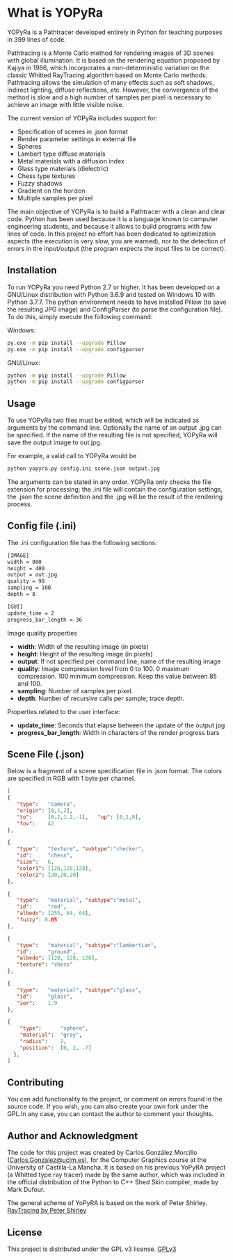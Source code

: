 # What is YOPyRa
YOPyRa is a Pathtracer developed entirely in Python for teaching purposes in 399 lines of code. 

Pathtracing is a Monte Carlo method for rendering images of 3D scenes with global illumination. It is based on the rendering equation proposed by Kajiya in 1986, which incorporates a non-deterministic variation on the classic Whitted RayTracing algorithm based on Monte Carlo methods. Pathtracing allows the simulation of many effects such as soft shadows, indirect lighting, diffuse reflections, etc. However, the convergence of the method is slow and a high number of samples per pixel is necessary to achieve an image with little visible noise. 

The current version of YOPyRa includes support for: 
- Specification of scenes in .json format
- Render parameter settings in external file
- Spheres
- Lambert type diffuse materials
- Metal materials with a diffusion index
- Glass type materials (dielectric)
- Chess type textures
- Fuzzy shadows
- Gradient on the horizon
- Multiple samples per pixel

The main objective of YOPyRa is to build a Pathtracer with a clean and clear code. Python has been used because it is a language known to computer engineering students, and because it allows to build programs with few lines of code. In this project no effort has been dedicated to optimization aspects (the execution is very slow, you are warned), nor to the detection of errors in the input/output (the program expects the input files to be correct). 

## Installation
To run YOPyRa you need Python 2.7 or higher. It has been developed on a GNU/Linux distribution with Python 3.6.9 and tested on Windows 10 with Python 3.7.7. The python environment needs to have installed Pillow (to save the resulting JPG image) and ConfigParser (to parse the configuration file). To do this, simply execute the following command: 

Windows: 
```bash
py.exe -m pip install --upgrade Pillow
py.exe -m pip install --upgrade configparser
```

GNU/Linux: 
```bash
python -m pip install --upgrade Pillow
python -m pip install --upgrade configparser
```

## Usage
To use YOPyRa two files must be edited, which will be indicated as arguments by the command line. Optionally the name of an output .jpg can be specified. If the name of the resulting file is not specified, YOPyRa will save the output image to out.jpg. 

For example, a valid call to YOPyRa would be 
```bash
python yopyra.py config.ini scene.json output.jpg
```

The arguments can be stated in any order. YOPyRa only checks the file extension for processing; the .ini file will contain the configuration settings, the .json the scene definition and the .jpg will be the result of the rendering process. 

## Config file (.ini)

The .ini configuration file has the following sections: 

```bash
[IMAGE]
width = 800   
height = 400
output = out.jpg
quality = 98
sampling = 100
depth = 8

[GUI]
update_time = 2
progress_bar_length = 36
```
Image quality properties
- **width**: Width of the resulting image (in pixels)
- **height**: Height of the resulting image (in pixels)
- **output**: If not specified per command line, name of the resulting image
- **quality**: Image compression level from 0 to 100. 0 maximum compression. 100 minimum compression. Keep the value between 85 and 100. 
- **sampling**: Number of samples per pixel. 
- **depth**: Number of recursive calls per sample; trace depth. 

Properties related to the user interface: 
- **update_time**: Seconds that elapse between the update of the output jpg
- **progress_bar_length**: Width in characters of the render progress bars

## Scene File (.json)

Below is a fragment of a scene specification file in .json format. The colors are specified in RGB with 1 byte per channel. 

```json
[
{
   "type":   "camera",
   "origin": [0,1,2],
   "to":     [0.2,1.2,-1],   "up": [0,1,0],
   "fov":    42
},

{
   "type":   "texture", "subtype":"checker",
   "id":     "chess",
   "size":   6,
   "color1": [128,128,128],
   "color2": [20,20,20]
},

{
   "type":   "material", "subtype":"metal",
   "id":     "red",
   "albedo": [255, 64, 64],
   "fuzzy": 0.05
},

{
   "type":   "material", "subtype":"lambertian",
   "id":     "ground",
   "albedo": [128, 128, 128],
   "texture": "chess"
},

{
   "type":   "material", "subtype":"glass",
   "id":     "glass",
   "ior":    1.9
},

{
    "type": 	 "sphere",
    "material":  "gray",
    "radius":    2,
    "position":  [0, 2, -7]
  },
]
```

## Contributing
You can add functionality to the project, or comment on errors found in the source code. If you wish, you can also create your own fork under the GPL.In any case, you can contact the author to comment your thoughts. 


## Author and Acknowledgment
The code for this project was created by Carlos González Morcillo (Carlos.Gonzalez@uclm.es), for the Computer Graphics course at the University of Castilla-La Mancha. It is based on his previous YoPyRA project (a Whitted type ray tracer) made by the same author, which was included in the official distribution of the Python to C++ Shed Skin compiler, made by Mark Dufour.

The general scheme of YoPyRA is based on the work of Peter Shirley. 
[RayTracing by Peter Shirley](https://raytracing.github.io/books/RayTracingInOneWeekend.html)

## License

This project is distributed under the GPL v3 license. 
[GPLv3](https://www.gnu.org/licenses/gpl-3.0.html)
